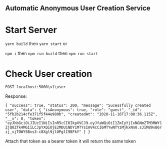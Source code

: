 ## Automatic Anonymous User Creation Service

# Start Server

`yarn build` then `yarn start` or

`npm i` then `npm run build` then `npm run start`

# Check User creation

`POST localhost:5000\v1\user`

Response:

`{ "success": true, "status": 200, "message": "Sucessfully created user", "data": { "isAnonymous": true, "role": "guest", "_id": "5fb2b214cfe371f5f44e980b", "createdAt": "2020-11-16T17:08:36.115Z", "__v": 0, "token": "eyJhbGciOiJIUzI1NiIsInR5cCI6IkpXVCJ9.eyJfaWQiOiI1ZmIyYjIxNGNmZTM3MWY1ZjQ0ZTk4MGIiLCJpYXQiOjE2MDU1NDY1MTYsImV4cCI6MTYwNTYzMjkxNn0.sJiM89vB6rij_vjTOWY5Bxs3-c8Xgl9jlOPglI98FkY" } }`

Attach that token as a bearer token it will return the same token
